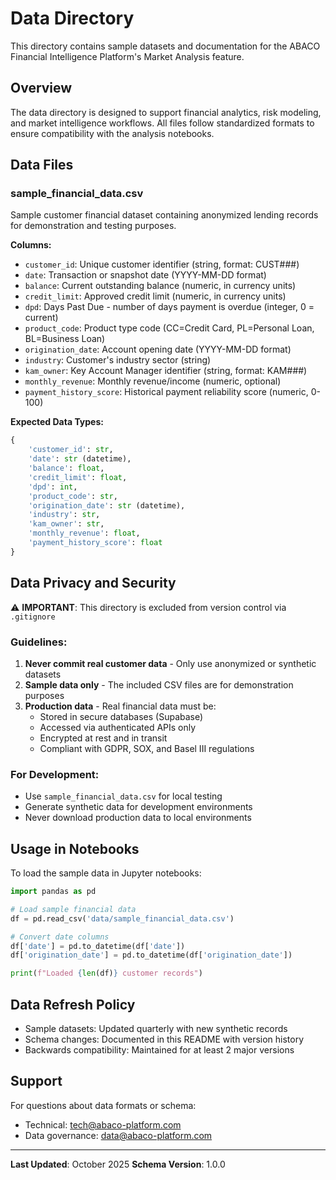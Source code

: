 # Data Directory

This directory contains sample datasets and documentation for the ABACO Financial Intelligence Platform's Market Analysis feature.

## Overview

The data directory is designed to support financial analytics, risk modeling, and market intelligence workflows. All files follow standardized formats to ensure compatibility with the analysis notebooks.

## Data Files

### sample_financial_data.csv

Sample customer financial dataset containing anonymized lending records for demonstration and testing purposes.

**Columns:**
- `customer_id`: Unique customer identifier (string, format: CUST###)
- `date`: Transaction or snapshot date (YYYY-MM-DD format)
- `balance`: Current outstanding balance (numeric, in currency units)
- `credit_limit`: Approved credit limit (numeric, in currency units)
- `dpd`: Days Past Due - number of days payment is overdue (integer, 0 = current)
- `product_code`: Product type code (CC=Credit Card, PL=Personal Loan, BL=Business Loan)
- `origination_date`: Account opening date (YYYY-MM-DD format)
- `industry`: Customer's industry sector (string)
- `kam_owner`: Key Account Manager identifier (string, format: KAM###)
- `monthly_revenue`: Monthly revenue/income (numeric, optional)
- `payment_history_score`: Historical payment reliability score (numeric, 0-100)

**Expected Data Types:**
```python
{
    'customer_id': str,
    'date': str (datetime),
    'balance': float,
    'credit_limit': float,
    'dpd': int,
    'product_code': str,
    'origination_date': str (datetime),
    'industry': str,
    'kam_owner': str,
    'monthly_revenue': float,
    'payment_history_score': float
}
```

## Data Privacy and Security

⚠️ **IMPORTANT**: This directory is excluded from version control via `.gitignore`

### Guidelines:
1. **Never commit real customer data** - Only use anonymized or synthetic datasets
2. **Sample data only** - The included CSV files are for demonstration purposes
3. **Production data** - Real financial data must be:
   - Stored in secure databases (Supabase)
   - Accessed via authenticated APIs only
   - Encrypted at rest and in transit
   - Compliant with GDPR, SOX, and Basel III regulations

### For Development:
- Use `sample_financial_data.csv` for local testing
- Generate synthetic data for development environments
- Never download production data to local environments

## Usage in Notebooks

To load the sample data in Jupyter notebooks:

```python
import pandas as pd

# Load sample financial data
df = pd.read_csv('data/sample_financial_data.csv')

# Convert date columns
df['date'] = pd.to_datetime(df['date'])
df['origination_date'] = pd.to_datetime(df['origination_date'])

print(f"Loaded {len(df)} customer records")
```

## Data Refresh Policy

- Sample datasets: Updated quarterly with new synthetic records
- Schema changes: Documented in this README with version history
- Backwards compatibility: Maintained for at least 2 major versions

## Support

For questions about data formats or schema:
- Technical: tech@abaco-platform.com
- Data governance: data@abaco-platform.com

---

**Last Updated**: October 2025
**Schema Version**: 1.0.0
